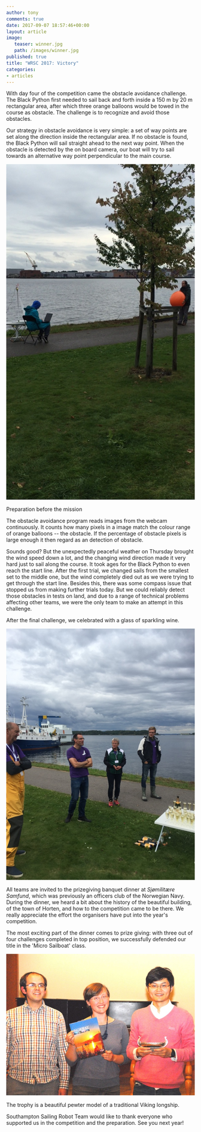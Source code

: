 ```yaml
---
author: tony
comments: true
date: 2017-09-07 18:57:46+00:00
layout: article
image:
   teaser: winner.jpg
   path: /images/winner.jpg
published: true
title: "WRSC 2017: Victory"
categories:
- articles
---
```


With day four of the competition came the obstacle avoidance challenge. The Black Python first needed to sail back and forth inside a 150 m by 20 m rectangular area, after which three orange balloons would be towed in the course as obstacle. The challenge is to recognize and avoid those obstacles.

Our strategy in obstacle avoidance is very simple: a set of way points are set along the direction inside the rectangular area. If no obstacle is found, the Black Python will sail straight ahead to the next way point. When the obstacle is detected by the on board camera, our boat will try to sail towards an alternative way point perpendicular to the main course.

![calibration and preparation](/images/obstacle-avoidance-prep.jpg)

Preparation before the mission

The obstacle avoidance program reads images from the webcam continuously. It counts how many pixels in a image match the colour range of orange balloons -- the obstacle. If the percentage of obstacle pixels is large enough it then regard as an detection of obstacle.

Sounds good? But the unexpectedly peaceful weather on Thursday brought the wind speed down a lot, and the changing wind direction made it very hard just to sail along the course. It took ages for the Black Python to even reach the start line. After the first trial, we changed sails from the smallest set to the middle one, but the wind completely died out as we were trying to get through the start line. Besides this, there was some compass issue that stopped us from making further trials today. But we could reliably detect those obstacles in tests on land, and due to a range of technical problems affecting other teams, we were the only team to make an attempt in this challenge.

After the final challenge, we celebrated with a glass of sparkling wine.

![sparkling wine](/images/celebration-wine.jpg)

All teams are invited to the prizegiving banquet dinner at *Sjømilitære Samfund*, which was previously an officers club of the Norwegian Navy. During the dinner, we heard a bit about the history of the beautiful building, of the town of Horten, and how to the competition came to be there. We really appreciate the effort the organisers have put into the year's competition.

The most exciting part of the dinner comes to prize giving: with three out of four challenges completed in top position, we successfully defended our title in the 'Micro Sailboat' class.

![team holding trophy](/images/winner.jpg)

The trophy is a beautiful pewter model of a traditional Viking longship.

Southampton Sailing Robot Team would like to thank everyone who supported us in the competition and the preparation. See you next year!
